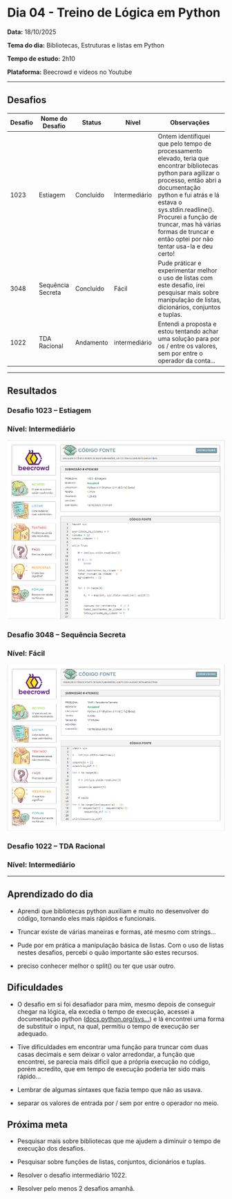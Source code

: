 # Dia 04 - Treino de Lógica em Python

**Data:** 18/10/2025

**Tema do dia:** Bibliotecas, Estruturas e listas em Python

**Tempo de estudo:** 2h10

**Plataforma:** Beecrowd e vídeos no Youtube

---

## Desafios

| Desafio | Nome do Desafio   | Status    | Nível         | Observações                                                                                                                                                                                                                                                                                                                  |
| ------- | ----------------- | --------- | ------------- | ---------------------------------------------------------------------------------------------------------------------------------------------------------------------------------------------------------------------------------------------------------------------------------------------------------------------------- |
| 1023    | Estiagem          | Concluído | Intermediário | Ontem identifiquei que pelo tempo de processamento elevado, teria que encontrar bibliotecas python para agilizar o processo, então abri a documentação python e fui atrás e lá estava o sys.stdin.readline(). Procurei a função de truncar, mas há várias formas de truncar e então optei por não tentar usa-la e deu certo! |
| 3048    | Sequência Secreta | Concluído | Fácil         | Pude práticar e experimentar melhor o uso de listas com este desafio, irei pesquisar mais sobre manipulação de listas, dicionários, conjuntos e tuplas.                                                                                                                                                                      |
| 1022    | TDA Racional      | Andamento | intermediário | Entendi a proposta e estou tentando achar uma solução para por os / entre os valores, sem por entre o operador da conta...                                                                                                                                                                                                   |

---

## Resultados

### Desafio 1023 – Estiagem

### Nível: Intermediário

![Print desafio 1023 - Estiagem](prints/desafio1023.png)

### Desafio 3048 – Sequência Secreta

### Nível: Fácil

![Print desafio 3048 - Sequência Secreta](prints/desafio3048.png)

### Desafio 1022 – TDA Racional

### Nível: Intermediário

---

## Aprendizado do dia

- Aprendi que bibliotecas python auxiliam e muito no desenvolver do código, tornando eles mais rápidos e funcionais.

- Truncar existe de várias maneiras e formas, até mesmo com strings...

- Pude por em prática a manipulação básica de listas. Com o uso de listas nestes desafios, percebi o quão importante são estes recursos.

- preciso conhecer melhor o split() ou ter que usar outro.

## Dificuldades

- O desafio em si foi desafiador para mim, mesmo depois de conseguir chegar na lógica, ela excedia o tempo de execução, acessei a documentação python ([docs.python.org/sys...](https://docs.python.org/pt-br/3.13/library/sys.html#sys.stdin)) e lá encontrei uma forma de substituir o input, na qual, permitiu o tempo de execução ser adequado.

- Tive dificuldades em encontrar uma função para truncar com duas casas decimais e sem deixar o valor arredondar, a função que encontrei, se parecia mais dificil que a própria execução no código, porém acredito, que em tempo de execução poderia ter sido mais rápido...

- Lembrar de algumas sintaxes que fazia tempo que não as usava.

- separar os valores de entrada por / sem por entre o operador no meio.

## Próxima meta

- Pesquisar mais sobre bibliotecas que me ajudem a diminuir o tempo de execução dos desafios.

- Pesquisar sobre funções de listas, conjuntos, dicionários e tuplas.

- Resolver o desafio intermediário 1022.

- Resolver pelo menos 2 desafios amanhã.
